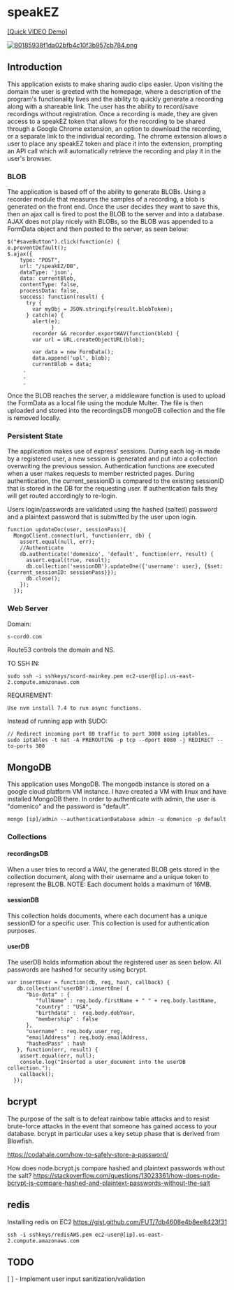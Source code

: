 # speakEZ

[[Quick VIDEO Demo]](https://www.youtube.com/watch?v=LLqZFrmpqeM)

[![80185938f1da02bfb4c10f3b957cb784.png](https://i.postimg.cc/QtWbgFN0/80185938f1da02bfb4c10f3b957cb784.png)](https://postimg.cc/tZpWpCxx)

## Introduction

This application exists to make sharing audio clips easier. Upon visiting the domain the user is greeted with the homepage, where a description of the program's functionality lives and the ability to quickly generate a recording along with a shareable link. The user has the ability to record/save recordings without registration. Once a recording is made, they are given access to a speakEZ token that allows for the recording to be shared through a Google Chrome extension, an option to download the recording, or a separate link to the individual recording. The chrome extension allows a user to place any speakEZ token and place it into the extension, prompting an API call which will automatically retrieve the recording and play it in the user's browser. 


### BLOB

The application is based off of the ability to generate BLOBs. Using a recorder module that measures the samples of a recording, a blob is generated on the front end. Once the user decides they want to save this, then an ajax call is fired to post the BLOB to the server and into a database. AJAX does not play nicely with BLOBs, so the BLOB was appended to a FormData object and then posted to the server, as seen below:

    $("#saveButton").click(function(e) {
    e.preventDefault();
    $.ajax({
        type: "POST",
        url: "/speakEZ/DB",
        dataType: 'json',   
        data: currentBlob,
        contentType: false,
        processData: false,         
        success: function(result) {
          try {
            var myObj = JSON.stringify(result.blobToken);
          } catch(e) {
            alert(e);
                  }
            recorder && recorder.exportWAV(function(blob) {
            var url = URL.createObjectURL(blob);
      
            var data = new FormData();
            data.append('upl', blob);
            currentBlob = data;
         .
         .
         .
         
Once the BLOB reaches the server, a middleware function is used to upload the FormData as a local file using the module Multer. The file is then uploaded and stored into the recordingsDB mongoDB collection and the file is removed locally.
  
 ### Persistent State
 
The application makes use of express' sessions. During each log-in made by a registered user, a new session is generated and put into a collection overwriting the previous session. Authentication functions are executed when a user makes requests to member restricted pages. During authentication, the current_sessionID is compared to the existing sessionID that is stored in the DB for the requesting user. If authentication fails they will get routed accordingly to re-login.

Users login/passwords are validated using the hashed (salted) password and a plaintext password that is submitted by the user upon login. 

    function updateDoc(user, sessionPass){
      MongoClient.connect(url, function(err, db) {
        assert.equal(null, err);
        //Authenticate
        db.authenticate('domenico', 'default', function(err, result) {
          assert.equal(true, result);
          db.collection('sessionDB').updateOne({'username': user}, {$set: {current_sessionID: sessionPass}});
          db.close();
        });
      });

### Web Server

Domain:
    
    s-cord0.com

Route53 controls the domain and NS.

TO SSH IN:

    sudo ssh -i sshkeys/scord-mainkey.pem ec2-user@[ip].us-east-2.compute.amazonaws.com

REQUIREMENT:

    Use nvm install 7.4 to run async functions.

Instead of running app with SUDO:

    // Redirect incoming port 80 traffic to port 3000 using iptables.
    sudo iptables -t nat -A PREROUTING -p tcp --dport 8080 -j REDIRECT --to-ports 300

## MongoDB

This application uses MongoDB. The mongodb instance is stored on a google cloud platform VM instance. I have created a VM with linux and have installed MongoDB there. In order to authenticate with admin, the user is "domenico" and the password is "default". 

    mongo [ip]/admin --authenticationDatabase admin -u domenico -p default

### Collections

#### recordingsDB

When a user tries to record a WAV, the generated BLOB gets stored in the collection document, along with their username and a unique token to represent the BLOB. NOTE: Each document holds a maximum of 16MB. 

#### sessionDB

This collection holds documents, where each document has a unique sessionID for a specific user. This collection is used
for authentication purposes. 

#### userDB

The userDB holds information about the registered user as seen below.
All passwords are hashed for security using bcrypt. 

    var insertUser = function(db, req, hash, callback) {
       db.collection('userDB').insertOne( {
          "bio-data" : {
             "fullName" : req.body.firstName + " " + req.body.lastName, 
             "country" : "USA",
             "birthdate" :  req.body.dobYear,
             "membership" : false
          },
          "username" : req.body.user_reg,
          "emailAddress" : req.body.emailAddress,
          "hashedPass" : hash
       }, function(err, result) {
        assert.equal(err, null);
        console.log("Inserted a user_document into the userDB collection.");
        callback();
      });

## bcrypt     

The purpose of the salt is to defeat rainbow table attacks and to resist brute-force attacks in the event that
someone has gained access to your database. bcrypt in particular uses a key setup phase that is derived from Blowfish.

https://codahale.com/how-to-safely-store-a-password/

How does node.bcrypt.js compare hashed and plaintext passwords without the salt?
https://stackoverflow.com/questions/13023361/how-does-node-bcrypt-js-compare-hashed-and-plaintext-passwords-without-the-salt

## redis

Installing redis on EC2 
https://gist.github.com/FUT/7db4608e4b8ee8423f31

    ssh -i sshkeys/redisAWS.pem ec2-user@[ip].us-east-2.compute.amazonaws.com

## TODO

[ ] - Implement user input sanitization/validation
